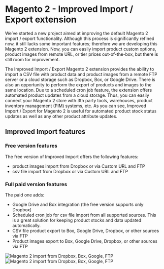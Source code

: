 # Magento 2 - Improved Import / Export extension  

We’ve started a new project aimed at improving the default Magento 2 import / export functionality. Although this process is significantly refined now, it still lacks some important features; therefore we are developing this Magento 2 extension. Now, you can easily import product custom options, product images from remote URL, or tier prices out-of-the-box, but there is still room for improvement. 

The Improved Import / Export Magento 2 extension provides the ability to import a CSV file with product data and product images from a remote FTP server or a cloud storage such as Dropbox, Box, or Google Drive. There is also an opportunity to perform the export of products and images to the same location. Due to a scheduled cron job feature, the extension offers automated product updates from a cloud storage. Thus, you can easily connect your Magento 2 store with 3th party tools, warehouses, product inventory management (PIM) systems, etc. As you can see, Improved Import / Export for Magento 2 is useful for automated product stock status updates as well as any other product attribute updates.

<h2>Improved Import features</h2> 

<h3>Free version features</h3>

The free version of Improved Import offers the following features:

- product images import from Dropbox or via Custom URL and FTP 
- csv file import from Dropbox or via Custom URL and FTP 

<h3>Full paid version features</h3>

The paid one adds:
- Google Drive and Box integration (the free version supports only Dropbox)
- Scheduled cron job for csv file import from all supported sources. This is a great solution for keeping product stocks and data updated automatically. 
- CSV file product export to Box, Google Drive, Dropbox, or other sources via FTP
- Product images export to Box, Google Drive, Dropbox, or other sources via FTP

<img src="https://firebearstudio.com/files/m2import/magento2-dropbox-box-drive-ftp-products-images-import.png" alt="Magento 2 import from Dropbox, Box, Google, FTP" />

<img src="https://firebearstudio.com/files/m2import/magento-import-dropbox.png" alt="Magento 2 import from Dropbox, Box, Google, FTP" />
